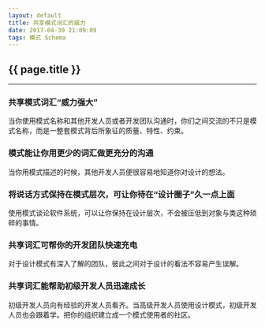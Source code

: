 ```yaml
---
layout: default
title: 共享模式词汇的威力
date: 2017-04-30 21:09:09
tags: 模式 Schema
---
```

## {{ page.title }}

*****

### 共享模式词汇“威力强大”
当你使用模式名称和其他开发人员或者开发团队沟通时，你们之间交流的不只是模式名称，而是一整套模式背后所象征的质量、特性、约束。
### 模式能让你用更少的词汇做更充分的沟通
当你用模式描述的时候，其他开发人员便很容易地知道你对设计的想法。
### 将说话方式保持在模式层次，可让你待在“设计圈子”久一点上面
使用模式谈论软件系统，可以让你保持在设计层次，不会被压低到对象与类这种琐碎的事情。
### 共享词汇可帮你的开发团队快速充电
对于设计模式有深入了解的团队，彼此之间对于设计的看法不容易产生误解。
### 共享词汇能帮助初级开发人员迅速成长
初级开发人员向有经验的开发人员看齐。当高级开发人员使用设计模式，初级开发人员也会跟着学。把你的组织建立成一个模式使用者的社区。

